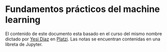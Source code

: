 # Fundamentos prácticos del machine learning

El contenido de este documento esta basado en el curso del mismo nombre dictado por [Yesi Diaz](https://twitter.com/silvercorp) en [Platzi](https://platzi.com/r/jmelendezm_/). Las notas se encuentran contenidas en una libreta de Jupyter. 
